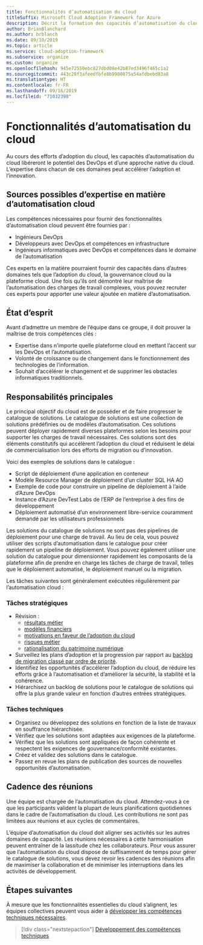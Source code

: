 ```yaml
---
title: Fonctionnalités d’automatisation du cloud
titleSuffix: Microsoft Cloud Adoption Framework for Azure
description: Décrit la formation des capacités d’automatisation du cloud
author: BrianBlanchard
ms.author: brblanch
ms.date: 09/10/2019
ms.topic: article
ms.service: cloud-adoption-framework
ms.subservice: organize
ms.custom: organize
ms.openlocfilehash: 945e72550ebc827dbd08e42b87ed3496f465c1a2
ms.sourcegitcommit: 443c28f3afeedfbfe8b9980875a54afdbebd83a8
ms.translationtype: HT
ms.contentlocale: fr-FR
ms.lasthandoff: 09/16/2019
ms.locfileid: "71032398"
---
```

# <a name="cloud-automation-capabilities"></a>Fonctionnalités d’automatisation du cloud

Au cours des efforts d’adoption du cloud, les capacités d’automatisation du cloud libéreront le potentiel des DevOps et d’une approche native du cloud. L’expertise dans chacun de ces domaines peut accélérer l’adoption et l’innovation.

## <a name="possible-sources-for-cloud-automation-expertise"></a>Sources possibles d’expertise en matière d’automatisation cloud

Les compétences nécessaires pour fournir des fonctionnalités d’automatisation cloud peuvent être fournies par :

- Ingénieurs DevOps
- Développeurs avec DevOps et compétences en infrastructure
- Ingénieurs informatiques avec DevOps et compétences dans le domaine de l’automatisation

Ces experts en la matière pourraient fournir des capacités dans d’autres domaines tels que l’adoption du cloud, la gouvernance cloud ou la plateforme cloud. Une fois qu’ils ont démontré leur maîtrise de l’automatisation des charges de travail complexes, vous pouvez recruter ces experts pour apporter une valeur ajoutée en matière d’automatisation.

## <a name="mindset"></a>État d’esprit

Avant d’admettre un membre de l’équipe dans ce groupe, il doit prouver la maîtrise de trois compétences clés :

- Expertise dans n’importe quelle plateforme cloud en mettant l’accent sur les DevOps et l’automatisation.
- Volonté de croissance ou de changement dans le fonctionnement des technologies de l’information.
- Souhait d’accélérer le changement et de supprimer les obstacles informatiques traditionnels.

## <a name="key-responsibilities"></a>Responsabilités principales

Le principal objectif du cloud est de posséder et de faire progresser le catalogue de solutions. Le catalogue de solutions est une collection de solutions prédéfinies ou de modèles d’automatisation. Ces solutions peuvent déployer rapidement diverses plateformes selon les besoins pour supporter les charges de travail nécessaires. Ces solutions sont des éléments constitutifs qui accélèrent l’adoption du cloud et réduisent le délai de commercialisation lors des efforts de migration ou d’innovation.

Voici des exemples de solutions dans le catalogue :

- Script de déploiement d’une application en conteneur
- Modèle Resource Manager de déploiement d’un cluster SQL HA AO
- Exemple de code pour construire un pipeline de déploiement à l’aide d’Azure DevOps
- Instance d’Azure DevTest Labs de l’ERP de l’entreprise à des fins de développement
- Déploiement automatisé d’un environnement libre-service couramment demandé par les utilisateurs professionnels

Les solutions du catalogue de solutions ne sont pas des pipelines de déploiement pour une charge de travail. Au lieu de cela, vous pouvez utiliser des scripts d’automatisation dans le catalogue pour créer rapidement un pipeline de déploiement. Vous pouvez également utiliser une solution du catalogue pour dimensionner rapidement les composants de la plateforme afin de prendre en charge les tâches de charge de travail, telles que le déploiement automatisé, le déploiement manuel ou la migration.

Les tâches suivantes sont généralement exécutées régulièrement par l’automatisation cloud :

### <a name="strategic-tasks"></a>Tâches stratégiques

- Révision :
  - [résultats métier](../strategy/business-outcomes/index.md)
  - [modèles financiers](../strategy/financial-models.md)
  - [motivations en faveur de l’adoption du cloud](../strategy/motivations.md)
  - [risques métier](../govern/policy-compliance/risk-tolerance.md)
  - [rationalisation du patrimoine numérique](../digital-estate/index.md)
- Surveillez les plans d’adoption et la progression par rapport au [backlog de migration classé par ordre de priorité](../migrate/migration-considerations/assess/release-iteration-backlog.md).
- Identifiez les opportunités d’accélérer l’adoption du cloud, de réduire les efforts grâce à l’automatisation et d’améliorer la sécurité, la stabilité et la cohérence.
- Hiérarchisez un backlog de solutions pour le catalogue de solutions qui offre la plus grande valeur en fonction d’autres entrées stratégiques.

### <a name="technical-tasks"></a>Tâches techniques

- Organisez ou développez des solutions en fonction de la liste de travaux en souffrance hiérarchisée.
- Vérifiez que les solutions sont adaptées aux exigences de la plateforme.
- Vérifiez que les solutions sont appliquées de façon cohérente et respectent les exigences de gouvernance/conformité existantes.
- Créez et validez des solutions dans le catalogue.
- Passez en revue les plans de publication des sources de nouvelles opportunités d’automatisation.

## <a name="meeting-cadence"></a>Cadence des réunions

Une équipe est chargée de l’automatisation du cloud. Attendez-vous à ce que les participants valident la plupart de leurs planifications quotidiennes dans le cadre de l’automatisation du cloud. Les contributions ne sont pas limitées aux réunions et aux cycles de commentaires.

L’équipe d’automatisation du cloud doit aligner ses activités sur les autres domaines de capacité. Les réunions nécessaires à cette harmonisation peuvent entraîner de la lassitude chez les collaborateurs. Pour vous assurer que l’automatisation du cloud dispose de suffisamment de temps pour gérer le catalogue de solutions, vous devez revoir les cadences des réunions afin de maximiser la collaboration et de minimiser les interruptions dans les activités de développement.

## <a name="next-steps"></a>Étapes suivantes

À mesure que les fonctionnalités essentielles du cloud s’alignent, les équipes collectives peuvent vous aider à [développer les compétences techniques nécessaires](./suggested-skills.md).

> [!div class="nextstepaction"]
> [Développement des compétences techniques](./suggested-skills.md)

